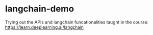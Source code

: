 # langchain-demo

Trying out the APIs and langchain funcationalities taught in the course: https://learn.deeplearning.ai/langchain

